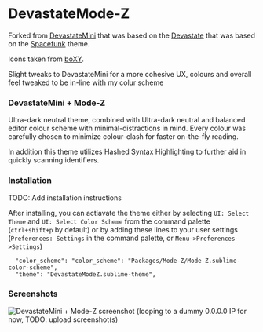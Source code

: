 # DevastateMode-Z

Forked from [DevastateMini](https://github.com/shagabutdinov/sublime-devastate-mini) that was based on the [Devastate](https://github.com/vlakarados/devastate) that
was based on the [Spacefunk](https://github.com/Twiebie/ST-Spacefunk) theme. 

Icons taken from [boXY](https://github.com/oivva/boxy).

Slight tweaks to DevastateMini for a more cohesive UX, colours and overall feel tweaked to be in-line with my colur scheme

### DevastateMini + Mode-Z

Ultra-dark neutral theme, combined with Ultra-dark neutral and balanced editor colour scheme with minimal-distractions in mind.
Every colour was carefully chosen to minimize colour-clash for faster on-the-fly reading.

In addition this theme utilizes Hashed Syntax Highlighting to further aid in quickly scanning identifiers.

### Installation

TODO: Add installation instructions

After installing, you can actiavate the theme either by selecting `UI: Select Theme` and `UI: Select Color Scheme` from the command palette (`ctrl+shift+p` by default) or by adding these lines to your user settings (`Preferences: Settings` in the command palette, or `Menu->Preferences->Settings`)

	  "color_scheme": "color_scheme": "Packages/Mode-Z/Mode-Z.sublime-color-scheme",
	  "theme": "DevastateModeZ.sublime-theme",


### Screenshots

![DevastateMini + Mode-Z screenshot (looping to a dummy 0.0.0.0 IP for now, TODO: upload screenshot(s)](https://0.0.0.0/404.png "DevastateMode-Z")
